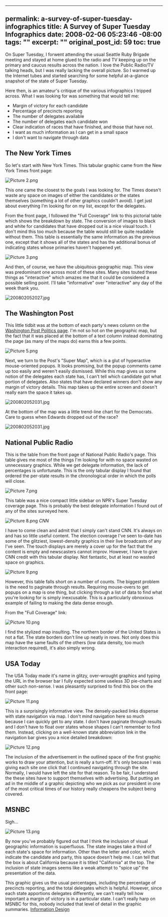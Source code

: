 ----- 
permalink: a-survey-of-super-tuesday-infographics
title: A Survey of Super Tuesday Infographics
date: 2008-02-06 05:23:46 -08:00
tags: ""
excerpt: ""
original_post_id: 59
toc: true
-----
On Super Tuesday, I forwent attending the usual Seattle Ruby Brigade meeting and stayed at home glued to the radio and TV keeping up on the primary and caucus results across the nation. I love the Public Radio/TV talking heads, but I was really lacking the overall picture. So I warmed up the Internet tubes and started searching for some helpful at-a-glance snapshot of the state of Super Tuesday.

Here then, is an amateur's critique of the various infographics I tripped across. What I was looking for was something that would tell me:
*  Margin of victory for each candidate
*  Percentage of precincts reporting
*  The number of delegates available
*  The number of delegates each candidate won
*  Clear indication of races that have finished, and those that have not.
*  I want as much information as I can get in a small space
*  I don't want to navigate through data

## The New York Times

So let's start with New York Times. This tabular graphic came from the New York Times front page:

![Picture 2.png](/images/2008/02/picture-2.png)

This one came the closest to the goals I was looking for. The Times doesn't waste any space on images of either the candidates or the states themselves (something a lot of other graphics couldn't avoid). I get just about everything I'm looking for on my list, except for the delegates.

From the front page, I followed the "Full Coverage" link to this pictorial table which shows the breakdown by state. The conversion of images to black and white for candidates that have dropped out is a nice visual touch. I don't mind this too much because the table would still be quite readable without them. This table is essentially the same information as the previous one, except that it shows all of the states and has the additional bonus of indicating states whose primaries haven't happened yet.

![Picture 3.png](/images/2008/02/picture-3.png)

And then, of course, we have the ubiquitous geographic map. This view was predominant one across most of these sites. Many sites touted these things as "interactive" which amazes me that it could be considered a possible selling point. I'll take "informative" over "interactive" any day of the week thank you.

![200802052027.jpg](/images/2008/02/200802052027.jpg)
## The Washington Post

This little tidbit was at the bottom of each party's news column on the [Washington Post Politics page](http://www.washingtonpost.com/wp-dyn/content/politics/index.html). I'm not so hot on the geographic map, but the fact that it was placed at the bottom of a text column instead dominating the page (as many of the maps do) earns this a few points.

![Picture 5.png](/images/2008/02/picture-5.png)

Next, we turn to the Post's "Super Map", which is a glut of hyperactive mouse-oriented popups. It looks promising, but the popup comments came up too easily and weren't easily dismissed. While this map gives us some notion of the delegates each state has, I can't tell which candidate got what portion of delegates. Also states that have declared winners don't show any margin of victory details. This map takes up the entire screen and doesn't really earn the space it takes up.

![200802052031.jpg](/images/2008/02/200802052031.jpg)

At the bottom of the map was a little trend-line chart for the Democrats. Care to guess when Edwards dropped out of the race?

![200802052031.jpg](/images/2008/02/2008020520311.jpg)
## National Public Radio

This is the table from the front page of National Public Radio's page. This table gives me most of the things I'm looking for with no space wasted on unnecessary graphics. While we get delegate information, the lack of percentages is unfortunate. This is the only tabular display I found that ordered the per-state results in the chronological order in which the polls will close.

![Picture 7.png](/images/2008/02/picture-7.png)

This table was a nice compact little sidebar on NPR's Super Tuesday coverage page. This is probably the best delegate information I found out of any of the sites surveyed here.

![Picture 8.png](/images/2008/02/picture-8.png)
*CNN*

I have to come clean and admit that I simply can't stand CNN. It's always on and has so little useful content. The election coverage I've seen to-date has some of the glitziest, lowest-density graphics in their live broadcasts of any I've seen. The touch displays are merely a cover up for the fact that the content is empty and newscasters cannot improv. However, I have to give CNN credit with this tabular display. Not fantastic, but at least no wasted space on graphics.

![Picture 9.png](/images/2008/02/picture-9.png)

However, this table falls short on a number of counts. The biggest problem is the need to paginate through results. Requiring mouse-overs to get popups on a map is one thing, but clicking through a list of data to find what you're looking for is simply inexcusable. This is a particularly obnoxious example of failing to making the data dense enough.

From the "Full Coverage" link:

![Picture 10.png](/images/2008/02/picture-10.png)

I find the stylized map insulting. The northern border of the United States is not a flat. The state borders don't line up neatly in rows. Not only does this map have the same faults of the others (low data density, too much interaction required), it's also simply wrong.
## USA Today

The USA Today made it's name in glitzy, over-wrought graphics and typing the URL in the browser bar I fully expected some useless 3D pie-charts and other such non-sense. I was pleasantly surprised to find this box on the front page:

![Picture 11.png](/images/2008/02/picture-11.png)

This is a surprisingly informative view. The densely-packed links dispense with state navigation via map. I don't mind navigation here so much because I can quickly get to any state. I don't have paginate through results and I don't have to float over states whose shapes I can't remember to find them. Instead, clicking on a well-known state abbreviation link in the navigation bar gives you a nice detailed breakdown:

![Picture 12.png](/images/2008/02/picture-12.png)

The inclusion of the advertisement in the outlined space of the first graphic works to draw your attention, but is really a turn-off. It's only because I was giving each site one click that I continued navigating through the site. Normally, I would have left the site for that reason. To be fair, I understand the these sites have to support themselves with advertising. But putting an ad in the middle of a graphic depicting who we pick as our president in one of the most critical times of our history really cheapens the subject being covered.
## MSNBC

Sigh...

![Picture 13.png](/images/2008/02/picture-13.png)

By now you've probably figured out that I think the inclusion of visual geographic information is superfluous. The state images take a third of each state's space for information. Other than the letter and color, which indicate the candidate and party, this space doesn't help me. I can tell that the box is about California because it is titled "California" at the top. The inclusion of state images seems like a weak attempt to "spice up" the presentation of the data.

This graphic gives us the usual percentages, including the percentage of precincts reporting, and the total delegates which is helpful. However, since each state apportions delegates differently, we can't really tell how important a margin of victory is in a particular state. I can't really harp on MSNBC for this, nobody included that level of detail in the graphic summaries.
[Information Design](http://technorati.com/tag/Information%20Design)
